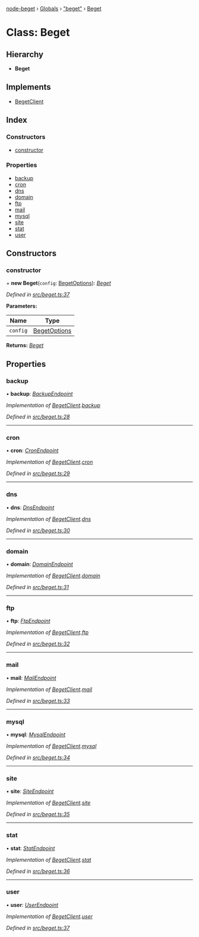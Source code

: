 [node-beget](../README.md) › [Globals](../globals.md) › ["beget"](../modules/_beget_.md) › [Beget](_beget_.beget.md)

# Class: Beget

## Hierarchy

* **Beget**

## Implements

* [BegetClient](../interfaces/_beget_.begetclient.md)

## Index

### Constructors

* [constructor](_beget_.beget.md#constructor)

### Properties

* [backup](_beget_.beget.md#backup)
* [cron](_beget_.beget.md#cron)
* [dns](_beget_.beget.md#dns)
* [domain](_beget_.beget.md#domain)
* [ftp](_beget_.beget.md#ftp)
* [mail](_beget_.beget.md#mail)
* [mysql](_beget_.beget.md#mysql)
* [site](_beget_.beget.md#site)
* [stat](_beget_.beget.md#stat)
* [user](_beget_.beget.md#user)

## Constructors

###  constructor

\+ **new Beget**(`config`: [BegetOptions](../interfaces/_options_beget_options_.begetoptions.md)): *[Beget](_beget_.beget.md)*

*Defined in [src/beget.ts:37](https://github.com/olehcambel/node-beget/blob/530258f/src/beget.ts#L37)*

**Parameters:**

Name | Type |
------ | ------ |
`config` | [BegetOptions](../interfaces/_options_beget_options_.begetoptions.md) |

**Returns:** *[Beget](_beget_.beget.md)*

## Properties

###  backup

• **backup**: *[BackupEndpoint](_endpoints_backup_.backupendpoint.md)*

*Implementation of [BegetClient](../interfaces/_beget_.begetclient.md).[backup](../interfaces/_beget_.begetclient.md#backup)*

*Defined in [src/beget.ts:28](https://github.com/olehcambel/node-beget/blob/530258f/src/beget.ts#L28)*

___

###  cron

• **cron**: *[CronEndpoint](_endpoints_cron_.cronendpoint.md)*

*Implementation of [BegetClient](../interfaces/_beget_.begetclient.md).[cron](../interfaces/_beget_.begetclient.md#cron)*

*Defined in [src/beget.ts:29](https://github.com/olehcambel/node-beget/blob/530258f/src/beget.ts#L29)*

___

###  dns

• **dns**: *[DnsEndpoint](_endpoints_dns_.dnsendpoint.md)*

*Implementation of [BegetClient](../interfaces/_beget_.begetclient.md).[dns](../interfaces/_beget_.begetclient.md#dns)*

*Defined in [src/beget.ts:30](https://github.com/olehcambel/node-beget/blob/530258f/src/beget.ts#L30)*

___

###  domain

• **domain**: *[DomainEndpoint](_endpoints_domain_.domainendpoint.md)*

*Implementation of [BegetClient](../interfaces/_beget_.begetclient.md).[domain](../interfaces/_beget_.begetclient.md#domain)*

*Defined in [src/beget.ts:31](https://github.com/olehcambel/node-beget/blob/530258f/src/beget.ts#L31)*

___

###  ftp

• **ftp**: *[FtpEndpoint](_endpoints_ftp_.ftpendpoint.md)*

*Implementation of [BegetClient](../interfaces/_beget_.begetclient.md).[ftp](../interfaces/_beget_.begetclient.md#ftp)*

*Defined in [src/beget.ts:32](https://github.com/olehcambel/node-beget/blob/530258f/src/beget.ts#L32)*

___

###  mail

• **mail**: *[MailEndpoint](_endpoints_mail_.mailendpoint.md)*

*Implementation of [BegetClient](../interfaces/_beget_.begetclient.md).[mail](../interfaces/_beget_.begetclient.md#mail)*

*Defined in [src/beget.ts:33](https://github.com/olehcambel/node-beget/blob/530258f/src/beget.ts#L33)*

___

###  mysql

• **mysql**: *[MysqlEndpoint](_endpoints_mysql_.mysqlendpoint.md)*

*Implementation of [BegetClient](../interfaces/_beget_.begetclient.md).[mysql](../interfaces/_beget_.begetclient.md#mysql)*

*Defined in [src/beget.ts:34](https://github.com/olehcambel/node-beget/blob/530258f/src/beget.ts#L34)*

___

###  site

• **site**: *[SiteEndpoint](_endpoints_site_.siteendpoint.md)*

*Implementation of [BegetClient](../interfaces/_beget_.begetclient.md).[site](../interfaces/_beget_.begetclient.md#site)*

*Defined in [src/beget.ts:35](https://github.com/olehcambel/node-beget/blob/530258f/src/beget.ts#L35)*

___

###  stat

• **stat**: *[StatEndpoint](_endpoints_stat_.statendpoint.md)*

*Implementation of [BegetClient](../interfaces/_beget_.begetclient.md).[stat](../interfaces/_beget_.begetclient.md#stat)*

*Defined in [src/beget.ts:36](https://github.com/olehcambel/node-beget/blob/530258f/src/beget.ts#L36)*

___

###  user

• **user**: *[UserEndpoint](_endpoints_user_.userendpoint.md)*

*Implementation of [BegetClient](../interfaces/_beget_.begetclient.md).[user](../interfaces/_beget_.begetclient.md#user)*

*Defined in [src/beget.ts:37](https://github.com/olehcambel/node-beget/blob/530258f/src/beget.ts#L37)*
